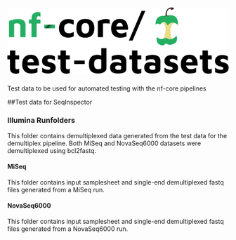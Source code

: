 # ![nfcore/test-datasets](docs/images/test-datasets_logo.png)
Test data to be used for automated testing with the nf-core pipelines

##Test data for SeqInspector

### Illumina Runfolders
This folder contains demultiplexed data generated from the test data for the demultiplex pipeline. Both MiSeq and NovaSeq6000 datasets were demultiplexed using bcl2fastq.

#### MiSeq
This folder contains input samplesheet and single-end demultiplexed fastq files generated from a MiSeq run.

#### NovaSeq6000

This folder contains input samplesheet and single-end demultiplexed fastq files generated from a NovaSeq6000 run.
